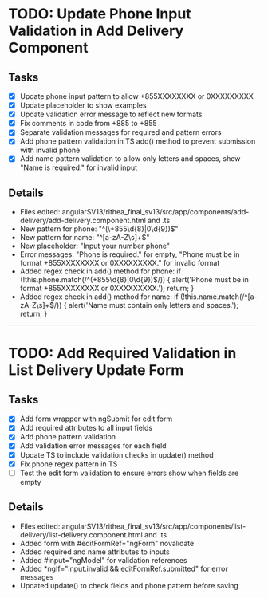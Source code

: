 # TODO: Update Phone Input Validation in Add Delivery Component

## Tasks
- [x] Update phone input pattern to allow +855XXXXXXXX or 0XXXXXXXXX
- [x] Update placeholder to show examples
- [x] Update validation error message to reflect new formats
- [x] Fix comments in code from +885 to +855
- [x] Separate validation messages for required and pattern errors
- [x] Add phone pattern validation in TS add() method to prevent submission with invalid phone
- [x] Add name pattern validation to allow only letters and spaces, show "Name is required." for invalid input

## Details
- Files edited: angularSV13/rithea_final_sv13/src/app/components/add-delivery/add-delivery.component.html and .ts
- New pattern for phone: "^(\\+855\\d{8}|0\\d{9})$"
- New pattern for name: "^[a-zA-Z\s]+$"
- New placeholder: "Input your number phone"
- Error messages: "Phone is required." for empty, "Phone must be in format +855XXXXXXXX or 0XXXXXXXXX." for invalid format
- Added regex check in add() method for phone: if (!this.phone.match(/^(\+855\d{8}|0\d{9})$/)) { alert('Phone must be in format +855XXXXXXXX or 0XXXXXXXXX.'); return; }
- Added regex check in add() method for name: if (!this.name.match(/^[a-zA-Z\s]+$/)) { alert('Name must contain only letters and spaces.'); return; }

---

# TODO: Add Required Validation in List Delivery Update Form

## Tasks
- [x] Add form wrapper with ngSubmit for edit form
- [x] Add required attributes to all input fields
- [x] Add phone pattern validation
- [x] Add validation error messages for each field
- [x] Update TS to include validation checks in update() method
- [x] Fix phone regex pattern in TS
- [ ] Test the edit form validation to ensure errors show when fields are empty

## Details
- Files edited: angularSV13/rithea_final_sv13/src/app/components/list-delivery/list-delivery.component.html and .ts
- Added form with #editFormRef="ngForm" novalidate
- Added required and name attributes to inputs
- Added #input="ngModel" for validation references
- Added *ngIf="input.invalid && editFormRef.submitted" for error messages
- Updated update() to check fields and phone pattern before saving
